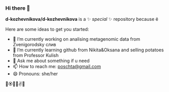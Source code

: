 ### Hi there 👋

**d-kozhevnikova/d-kozhevnikova** is a ✨ _special_ ✨ repository because ё

Here are some ideas to get you started:

- 🔭 I’m currently working on analising metagenomic data from Zvenigorodsky слив
- 🌱 I’m currently learning github from Nikita&Oksana and selling potatoes from Professor Kulish
- 💬 Ask me about something if u need
- 📫 How to reach me: poschta@gmail.com
- 😄 Pronouns: she/her

🌻🏵🌸🎇✌🤞

